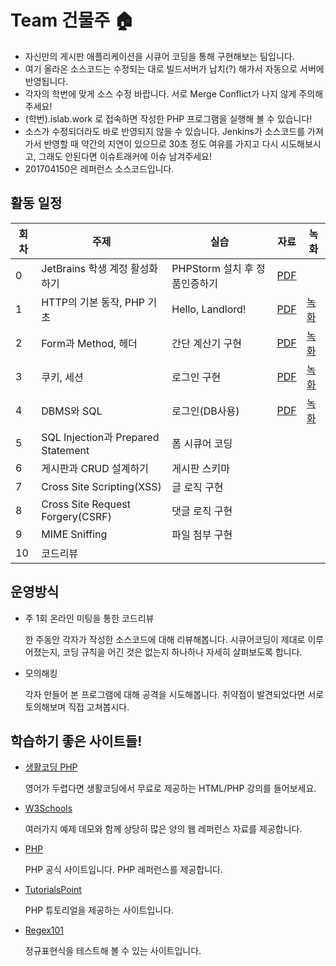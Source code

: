# Team 건물주 :house: 
* 자신만의 게시판 애플리케이션을 시큐어 코딩을 통해 구현해보는 팀입니다.
* 여기 올라온 소스코드는 수정되는 대로 빌드서버가 납치(?) 해가서 자동으로 서버에 반영됩니다.
* 각자의 학번에 맞게 소스 수정 바랍니다. 서로 Merge Conflict가 나지 않게 주의해주세요!
* (학번).islab.work 로 접속하면 작성한 PHP 프로그램을 실행해 볼 수 있습니다!
* 소스가 수정되더라도 바로 반영되지 않을 수 있습니다. Jenkins가 소스코드를 가져가서 반영할 때 약간의 지연이 있으므로 30초 정도 여유를 가지고 다시 시도해보시고, 그래도 안된다면 이슈트래커에 이슈 남겨주세요!
* 201704150은 레퍼런스 소스코드입니다.

## 활동 일정
회차|주제|실습|자료|녹화
-----|---|--|---|---
0|JetBrains 학생 계정 활성화하기|PHPStorm 설치 후 정품인증하기|[PDF](https://github.com/0x00000FF/argos-landlord/blob/main/week0/week0.pdf)
1|HTTP의 기본 동작, PHP 기초|Hello, Landlord!|[PDF](https://github.com/0x00000FF/argos-landlord/blob/main/week1/week1.pdf)|[녹화](https://youtu.be/SHD4IgTQqUo)
2|Form과 Method, 헤더|간단 계산기 구현|[PDF](https://github.com/0x00000FF/argos-landlord/blob/main/week2/week2.pdf)|[녹화](https://youtu.be/ljDfdmf6pjE)
3|쿠키, 세션|로그인 구현|[PDF](https://github.com/0x00000FF/argos-landlord/blob/main/week3/week3.pdf)|[녹화](https://youtu.be/1eFNt5z2GVs)
4|DBMS와 SQL|로그인(DB사용)|[PDF](https://github.com/0x00000FF/argos-landlord/blob/main/week4/week4.pdf)|[녹화](https://youtu.be/AmSIIFtPL_8)
5|SQL Injection과 Prepared Statement|폼 시큐어 코딩
6|게시판과 CRUD 설계하기|게시판 스키마
7|Cross Site Scripting(XSS)|글 로직 구현
8|Cross Site Request Forgery(CSRF)|댓글 로직 구현
9|MIME Sniffing|파일 첨부 구현
10|코드리뷰|

## 운영방식
* 주 1회 온라인 미팅을 통한 코드리뷰

  한 주동안 각자가 작성한 소스코드에 대해 리뷰해봅니다. 시큐어코딩이 제대로 이루어졌는지, 코딩 규칙을 어긴 것은 없는지 하나하나 자세히 살펴보도록 합니다.
  
* 모의해킹

  각자 만들어 본 프로그램에 대해 공격을 시도해봅니다. 취약점이 발견되었다면 서로 토의해보며 직접 고쳐봅시다.
  
## 학습하기 좋은 사이트들!
* [생활코딩 PHP](https://opentutorials.org/index.php/course/62)
  
  영어가 두렵다면 생활코딩에서 무료로 제공하는 HTML/PHP 강의를 들어보세요.
  
* [W3Schools](https://www.w3schools.com/)
  
  여러가지 예제 데모와 함께 상당히 많은 양의 웹 레퍼런스 자료를 제공합니다.
  
* [PHP](https://php.net)

  PHP 공식 사이트입니다. PHP 레퍼런스를 제공합니다.
  
* [TutorialsPoint](https://www.tutorialspoint.com/php/index.htm)

  PHP 튜토리얼을 제공하는 사이트입니다.
  
* [Regex101](https://regex101.com)

  정규표현식을 테스트해 볼 수 있는 사이트입니다.
